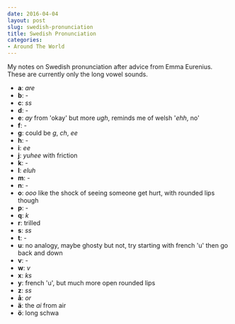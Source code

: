 ```yaml
---
date: 2016-04-04
layout: post
slug: swedish-pronunciation
title: Swedish Pronunciation
categories:
- Around The World
---
```


My notes on Swedish pronunciation after advice from Emma Eurenius. These are currently only the long vowel sounds.

  * __a__: *are*
  * __b__: -
  * __c__: *ss*
  * __d__: -
  * __e__: *ay* from 'okay' but more *ugh*, reminds me of welsh '*ehh*, no'
  * __f__: -
  * __g__: could be *g*, *ch*, *ee*
  * __h__: -
  * __i__: *ee*
  * __j__: *yuhee* with friction
  * __k__: -
  * __l__: *eluh*
  * __m__: -
  * __n__: -
  * __o__: *ooo* like the shock of seeing someone get hurt, with rounded lips though
  * __p__: -
  * __q__: *k*
  * __r__: trilled
  * __s__: *ss*
  * __t__: -
  * __u__: no analogy, maybe ghosty but not, try starting with french 'u' then go back and down
  * __v__: -
  * __w__: *v*
  * __x__: *ks*
  * __y__: french 'u', but much more open rounded lips
  * __z__: *ss*
  * __å__: *or*
  * __ä__: the *ai* from air
  * __ö__: long schwa
